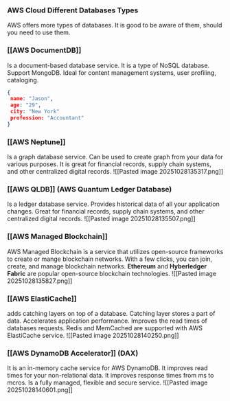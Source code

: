 
### AWS Cloud Different Databases Types

AWS offers more types of databases.
It is good to be aware of them, should you need to use them.

### [[AWS DocumentDB]]

Is a document-based database service.
It is a type of NoSQL database.
Support MongoDB.
Ideal for content management systems, user profiling, cataloging.

```json
{  
 name: "Jason",  
 age: "29",  
 city: "New York"  
 profession: "Accountant"  
}
```

### [[AWS Neptune]]

Is a graph database service.
Can be used to create graph from your data for various purposes.
It is great for financial records, supply chain systems, and other centralized digital records.
![[Pasted image 20251028135317.png]]
### [[AWS QLDB]] (AWS Quantum Ledger Database)

Is a ledger database service.
Provides historical data of all your application changes.
Great for financial records, supply chain systems, and other centralized digital records.
![[Pasted image 20251028135507.png]]

### [[AWS Managed Blockchain]]

AWS Managed Blockchain is a service that utilizes open-source frameworks to create or mange blockchain networks.
With a few clicks, you can join, create, and manage blockchain networks.
**Ethereum** and **Hyberledger Fabric** are popular open-source blockchain technologies.
![[Pasted image 20251028135827.png]]

### [[AWS ElastiCache]]

adds catching layers on top of a database.
Catching layer stores a part of data.
Accelerates application performance.
Improves the read times of databases requests.
Redis and MemCached are supported with AWS ElastiCache service.
![[Pasted image 20251028140250.png]]

### [[AWS DynamoDB Accelerator]] (DAX)

It is an in-memory cache service for AWS DynamoDB.
It improves read times for your non-relational data.
It improves response times from ms to mcros.
Is a fully managed, flexible and secure service.
![[Pasted image 20251028140601.png]]

### 